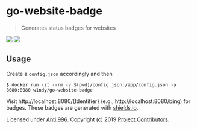 # go-website-badge
> Generates status badges for websites

![](https://img.shields.io/badge/status-up-success.svg) ![](https://img.shields.io/badge/status-down-critical.svg)

## Usage

Create a ``config.json`` accordingly and then

```
$ docker run -it --rm -v $(pwd)/config.json:/app/config.json -p 8080:8080 w1ndy/go-website-badge
```

Visit http://localhost:8080/{Identifier} (e.g., http://localhost:8080/bing) for badges. These badges are generated with [shields.io](https://shields.io).


Licensed under [Anti 996](https://github.com/996icu/996.ICU/blob/master/LICENSE).
Copyright (c) 2019 [Project Contributors](https://github.com/w1ndy/12306.ics/graphs/contributors).